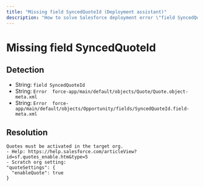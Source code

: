 ```yaml
---
title: "Missing field SyncedQuoteId (Deployment assistant)"
description: "How to solve Salesforce deployment error \"field SyncedQuoteId\""
---
```

<!-- markdownlint-disable MD013 -->
# Missing field SyncedQuoteId

## Detection

- String: `field SyncedQuoteId`
- String: `Error  force-app/main/default/objects/Quote/Quote.object-meta.xml`
- String: `Error  force-app/main/default/objects/Opportunity/fields/SyncedQuoteId.field-meta.xml`

## Resolution

```shell
Quotes must be activated in the target org.
- Help: https://help.salesforce.com/articleView?id=sf.quotes_enable.htm&type=5
- Scratch org setting:
"quoteSettings": {
  "enableQuote": true
}
```
